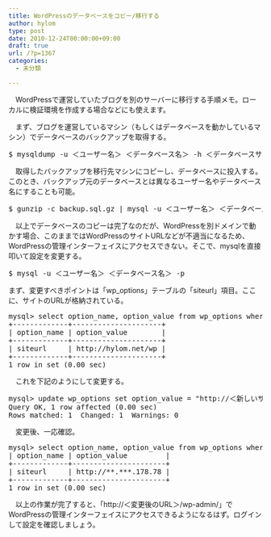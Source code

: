 ```yaml
---
title: WordPressのデータベースをコピー/移行する
author: hylom
type: post
date: 2010-12-24T00:00:00+09:00
draft: true
url: /?p=1367
categories:
  - 未分類

---
```

　WordPressで運営していたブログを別のサーバーに移行する手順メモ。ローカルに検証環境を作成する場合などにも使えます。

　まず、ブログを運営しているマシン（もしくはデータベースを動かしているマシン）でデータベースのバックアップを取得する。

<pre>$ mysqldump -u ＜ユーザー名＞ ＜データベース名＞ -h ＜データベースサーバー名＞ -p | gzip > backup.sql.gz
</pre>

　取得したバックアップを移行先マシンにコピーし、データベースに投入する。このとき、バックアップ元のデータベースとは異なるユーザー名やデータベース名にすることも可能。

<pre>$ gunzip -c backup.sql.gz | mysql -u ＜ユーザー名＞ ＜データベース名＞ -p
</pre>

　以上でデータベースのコピーは完了なのだが、WordPressを別ドメインで動かす場合、このままではWordPressのサイトURLなどが不適当になるため、WordPressの管理インターフェイスにアクセスできない。そこで、mysqlを直接叩いて設定を変更する。

<pre>$ mysql -u ＜ユーザー名＞ ＜データベース名＞ -p
</pre>

まず、変更すべきポイントは「wp_options」テーブルの「siteurl」項目。ここに、サイトのURLが格納されている。

<pre>mysql> select option_name, option_value from wp_options where option_name = "siteurl";
+-------------+---------------------+
| option_name | option_value        |
+-------------+---------------------+
| siteurl     | http://hylom.net/wp | 
+-------------+---------------------+
1 row in set (0.00 sec)
</pre>

　これを下記のようにして変更する。

<pre>mysql> update wp_options set option_value = "http://＜新しいサイトのURL＞" where option_name = "siteurl";
Query OK, 1 row affected (0.00 sec)
Rows matched: 1  Changed: 1  Warnings: 0
</pre>

　変更後、一応確認。

<pre>mysql> select option_name, option_value from wp_options where option_name = "siteurl";+-------------+----------------------+
| option_name | option_value         |
+-------------+----------------------+
| siteurl     | http://**.***.178.78 | 
+-------------+----------------------+
1 row in set (0.00 sec)
</pre>

　以上の作業が完了すると、「http://＜変更後のURL＞/wp-admin/」でWordPressの管理インターフェイスにアクセスできるようになるはず。ログインして設定を確認しましょう。
